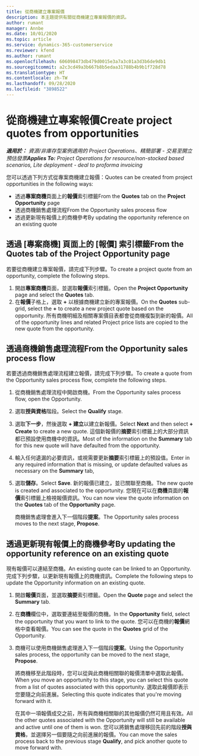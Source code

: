 ```yaml
---
title: 從商機建立專案報價
description: 本主題提供有關從商機建立專案報價的資訊。
author: rumant
manager: Annbe
ms.date: 10/01/2020
ms.topic: article
ms.service: dynamics-365-customerservice
ms.reviewer: kfend
ms.author: rumant
ms.openlocfilehash: 606098473db479d0015e3a7a3c01a3d3b6de9db1
ms.sourcegitcommit: a2c3cd49a3b667b8b5edaa31788b4b9b1f728d78
ms.translationtype: HT
ms.contentlocale: zh-TW
ms.lasthandoff: 09/28/2020
ms.locfileid: "3898522"
---
```

# <a name="create-project-quotes-from-opportunities"></a><span data-ttu-id="2886f-103">從商機建立專案報價</span><span class="sxs-lookup"><span data-stu-id="2886f-103">Create project quotes from opportunities</span></span>

<span data-ttu-id="2886f-104">_**適用於：** 資源/非庫存型案例適用的 Project Operations、精簡部署 - 交易至開立預估發票_</span><span class="sxs-lookup"><span data-stu-id="2886f-104">_**Applies To:** Project Operations for resource/non-stocked based scenarios, Lite deployment - deal to proforma invoicing_</span></span>

<span data-ttu-id="2886f-105">您可以透過下列方式從專案商機建立報價：</span><span class="sxs-lookup"><span data-stu-id="2886f-105">Quotes can be created from project opportunities in the following ways:</span></span>

- <span data-ttu-id="2886f-106">透過**專案商機**頁面上的**報價**索引標籤</span><span class="sxs-lookup"><span data-stu-id="2886f-106">From the **Quotes** tab on the **Project Opportunity** page</span></span>
- <span data-ttu-id="2886f-107">透過商機銷售處理流程</span><span class="sxs-lookup"><span data-stu-id="2886f-107">From the Opportunity sales process flow</span></span>
- <span data-ttu-id="2886f-108">透過更新現有報價上的商機參考</span><span class="sxs-lookup"><span data-stu-id="2886f-108">By updating the opportunity reference on an existing quote</span></span>

## <a name="from-the-quotes-tab-of-the-project-opportunity-page"></a><span data-ttu-id="2886f-109">透過 [專案商機] 頁面上的 [報價] 索引標籤</span><span class="sxs-lookup"><span data-stu-id="2886f-109">From the Quotes tab of the Project Opportunity page</span></span>

<span data-ttu-id="2886f-110">若要從商機建立專案報價，請完成下列步驟。</span><span class="sxs-lookup"><span data-stu-id="2886f-110">To create a project quote from an opportunity, complete the following steps.</span></span>

1. <span data-ttu-id="2886f-111">開啟**專案商機**頁面，並選取**報價**索引標籤。</span><span class="sxs-lookup"><span data-stu-id="2886f-111">Open the **Project Opportunity** page and select the **Quotes** tab.</span></span> 
2. <span data-ttu-id="2886f-112">在**報價**子格上，選取 **+** 以根據商機建立新的專案報價。</span><span class="sxs-lookup"><span data-stu-id="2886f-112">On the **Quotes** sub-grid, select the **+** to create a new project quote based on the opportunity.</span></span> <span data-ttu-id="2886f-113">所有商機明細及相關專案價目表都會從商機複製到新的報價。</span><span class="sxs-lookup"><span data-stu-id="2886f-113">All of the opportunity lines and related Project price lists are copied to the new quote from the opportunity.</span></span>

## <a name="from-the-opportunity-sales-process-flow"></a><span data-ttu-id="2886f-114">透過商機銷售處理流程</span><span class="sxs-lookup"><span data-stu-id="2886f-114">From the Opportunity sales process flow</span></span>

<span data-ttu-id="2886f-115">若要透過商機銷售處理流程建立報價，請完成下列步驟。</span><span class="sxs-lookup"><span data-stu-id="2886f-115">To create a quote from the Opportunity sales process flow, complete the following steps.</span></span>

1. <span data-ttu-id="2886f-116">從商機銷售處理流程中開啟商機。</span><span class="sxs-lookup"><span data-stu-id="2886f-116">From the Opportunity sales process flow, open the Opportunity.</span></span>
2. <span data-ttu-id="2886f-117">選取**授與資格**階段。</span><span class="sxs-lookup"><span data-stu-id="2886f-117">Select the **Qualify** stage.</span></span> 
3. <span data-ttu-id="2886f-118">選取**下一步**，然後選取 **+ 建立**以建立新報價。</span><span class="sxs-lookup"><span data-stu-id="2886f-118">Select **Next** and then select **+ Create** to create a new quote.</span></span> <span data-ttu-id="2886f-119">這個新報價的**摘要**索引標籤上的大部分資訊都已預設使用商機中的資訊。</span><span class="sxs-lookup"><span data-stu-id="2886f-119">Most of the information on the **Summary** tab for this new quote will have defaulted from the opportunity.</span></span> 
4. <span data-ttu-id="2886f-120">輸入任何遺漏的必要資訊，或視需要更新**摘要**索引標籤上的預設值。</span><span class="sxs-lookup"><span data-stu-id="2886f-120">Enter in any required information that is missing, or update defaulted values as necessary on the **Summary** tab,</span></span>
5. <span data-ttu-id="2886f-121">選取**儲存**。</span><span class="sxs-lookup"><span data-stu-id="2886f-121">Select **Save**.</span></span> <span data-ttu-id="2886f-122">新的報價已建立，並已關聯至商機。</span><span class="sxs-lookup"><span data-stu-id="2886f-122">The new quote is created and associated to the opportunity.</span></span> <span data-ttu-id="2886f-123">您現在可以在**商機**頁面的**報價**索引標籤上檢視報價資訊。</span><span class="sxs-lookup"><span data-stu-id="2886f-123">You can now view the quote information on the **Quotes** tab of the **Opportunity** page.</span></span> 

   <span data-ttu-id="2886f-124">商機銷售處理會進入下一個階段**提案**。</span><span class="sxs-lookup"><span data-stu-id="2886f-124">The Opportunity sales process moves to the next stage, **Propose**.</span></span>


## <a name="by-updating-the-opportunity-reference-on-an-existing-quote"></a><span data-ttu-id="2886f-125">透過更新現有報價上的商機參考</span><span class="sxs-lookup"><span data-stu-id="2886f-125">By updating the opportunity reference on an existing quote</span></span>

<span data-ttu-id="2886f-126">現有報價可以連結至商機。</span><span class="sxs-lookup"><span data-stu-id="2886f-126">An existing quote can be linked to an Opportunity.</span></span> <span data-ttu-id="2886f-127">完成下列步驟，以更新現有報價上的商機資訊。</span><span class="sxs-lookup"><span data-stu-id="2886f-127">Complete the following steps to update the Opportunity information on an existing quote.</span></span>

1. <span data-ttu-id="2886f-128">開啟**報價**頁面，並選取**摘要**索引標籤。</span><span class="sxs-lookup"><span data-stu-id="2886f-128">Open the **Quote** page and select the **Summary** tab.</span></span>
2. <span data-ttu-id="2886f-129">在**商機**欄位中，選取要連結至報價的商機。</span><span class="sxs-lookup"><span data-stu-id="2886f-129">In the **Opportunity** field, select the opportunity that you want to link to the quote.</span></span> <span data-ttu-id="2886f-130">您可以在商機的**報價**網格中查看報價。</span><span class="sxs-lookup"><span data-stu-id="2886f-130">You can see the quote in the **Quotes** grid of the Opportunity.</span></span> 
3. <span data-ttu-id="2886f-131">商機可以使用商機銷售處理進入下一個階段**提案**。</span><span class="sxs-lookup"><span data-stu-id="2886f-131">Using the Opportunity sales process, the opportunity can be moved to the next stage, **Propose**.</span></span> 

   <span data-ttu-id="2886f-132">將商機移至此階段時，您可以從與此商機相關聯的報價清單中選取此報價。</span><span class="sxs-lookup"><span data-stu-id="2886f-132">When you move an opportunity to this stage, you can select this quote from a list of quotes associated with this opportunity.</span></span> <span data-ttu-id="2886f-133">選取此報價即表示您要隨之向前進展。</span><span class="sxs-lookup"><span data-stu-id="2886f-133">Selecting this quote indicates that you're moving forward with it.</span></span>

   <span data-ttu-id="2886f-134">在其中一項報價成交之前，所有與商機相關聯的其他報價仍然可用且有效。</span><span class="sxs-lookup"><span data-stu-id="2886f-134">All the other quotes associated with the Opportunity will still be available and active until one of them is won.</span></span> <span data-ttu-id="2886f-135">您可以將銷售處理移回先前的階段**授與資格**，並選擇另一個要隨之向前進展的報價。</span><span class="sxs-lookup"><span data-stu-id="2886f-135">You can move the sales process back to the previous stage **Qualify**, and pick another quote to move forward with.</span></span>
